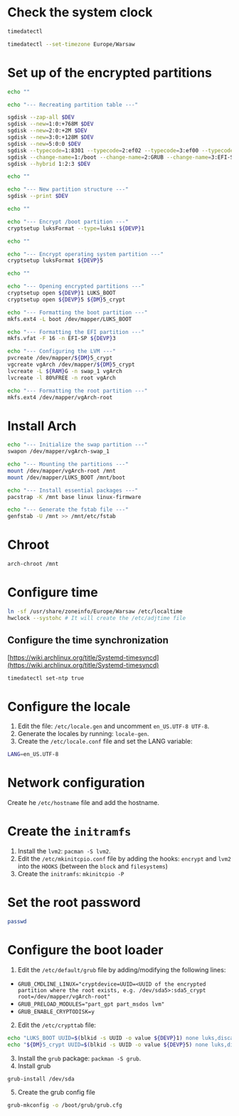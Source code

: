 # Check the system clock
```bash
timedatectl
```

```bash
timedatectl --set-timezone Europe/Warsaw
```

# Set up of the encrypted partitions
```bash
echo ""

echo "--- Recreating partition table ---"

sgdisk --zap-all $DEV
sgdisk --new=1:0:+768M $DEV
sgdisk --new=2:0:+2M $DEV
sgdisk --new=3:0:+128M $DEV
sgdisk --new=5:0:0 $DEV
sgdisk --typecode=1:8301 --typecode=2:ef02 --typecode=3:ef00 --typecode=5:8301 $DEV
sgdisk --change-name=1:/boot --change-name=2:GRUB --change-name=3:EFI-SP --change-name=5:rootfs $DEV
sgdisk --hybrid 1:2:3 $DEV

echo ""

echo "--- New partition structure ---"
sgdisk --print $DEV

echo ""

echo "--- Encrypt /boot partition ---"
cryptsetup luksFormat --type=luks1 ${DEVP}1

echo ""

echo "--- Encrypt operating system partition ---"
cryptsetup luksFormat ${DEVP}5

echo ""

echo "--- Opening encrypted partitions ---"
cryptsetup open ${DEVP}1 LUKS_BOOT
cryptsetup open ${DEVP}5 ${DM}5_crypt

echo "--- Formatting the boot partition ---"
mkfs.ext4 -L boot /dev/mapper/LUKS_BOOT

echo "--- Formatting the EFI partition ---"
mkfs.vfat -F 16 -n EFI-SP ${DEVP}3

echo "--- Configuring the LVM ---"
pvcreate /dev/mapper/${DM}5_crypt
vgcreate vgArch /dev/mapper/${DM}5_crypt
lvcreate -L ${RAM}G -n swap_1 vgArch
lvcreate -l 80%FREE -n root vgArch

echo "--- Formatting the root partition ---"
mkfs.ext4 /dev/mapper/vgArch-root
```

# Install Arch
```bash
echo "--- Initialize the swap partition ---"
swapon /dev/mapper/vgArch-swap_1

echo "--- Mounting the partitions ---"
mount /dev/mapper/vgArch-root /mnt
mount /dev/mapper/LUKS_BOOT /mnt/boot

echo "--- Install essential packages ---"
pacstrap -K /mnt base linux linux-firmware

echo "--- Generate the fstab file ---"
genfstab -U /mnt >> /mnt/etc/fstab
```

# Chroot
```bash
arch-chroot /mnt
```

# Configure time
```bash
ln -sf /usr/share/zoneinfo/Europe/Warsaw /etc/localtime
hwclock --systohc # It will create the /etc/adjtime file
```

## Configure the time synchronization
[https://wiki.archlinux.org/title/Systemd-timesyncd](https://wiki.archlinux.org/title/Systemd-timesyncd)

```bash
timedatectl set-ntp true
```

# Configure the locale
1. Edit the file: `/etc/locale.gen` and uncomment `en_US.UTF-8 UTF-8`.
2. Generate the locales by running: `locale-gen`.
3. Create the `/etc/locale.conf` file and set the LANG variable:
```bash
LANG=en_US.UTF-8
```

# Network configuration
Create he `/etc/hostname` file and add the hostname.

# Create the `initramfs`
1. Install the `lvm2`: `pacman -S lvm2`.
2. Edit the `/etc/mkinitcpio.conf` file by adding the hooks: `encrypt` and `lvm2` into the `HOOKS` (between the `block` and `filesystems`)
3. Create the `initramfs`: `mkinitcpio -P`

# Set the root password
```bash
passwd
```

# Configure the boot loader
1. Edit the `/etc/default/grub` file by adding/modifying the following lines:
  - `GRUB_CMDLINE_LINUX="cryptdevice=UUID=<UUID of the encrypted partition where the root exists, e.g. /dev/sda5>:sda5_crypt root=/dev/mapper/vgArch-root"`
  - `GRUB_PRELOAD_MODULES="part_gpt part_msdos lvm"`
  - `GRUB_ENABLE_CRYPTODISK=y`
2. Edit the `/etc/crypttab` file:
```bash
echo "LUKS_BOOT UUID=$(blkid -s UUID -o value ${DEVP}1) none luks,discard" >> /etc/crypttab
echo "${DM}5_crypt UUID=$(blkid -s UUID -o value ${DEVP}5) none luks,discard" >> /etc/crypttab
```
3. Install the `grub` package: `packman -S grub`.
4. Install grub
```bash
grub-install /dev/sda
```
5. Create the grub config file
```bash
grub-mkconfig -o /boot/grub/grub.cfg
```